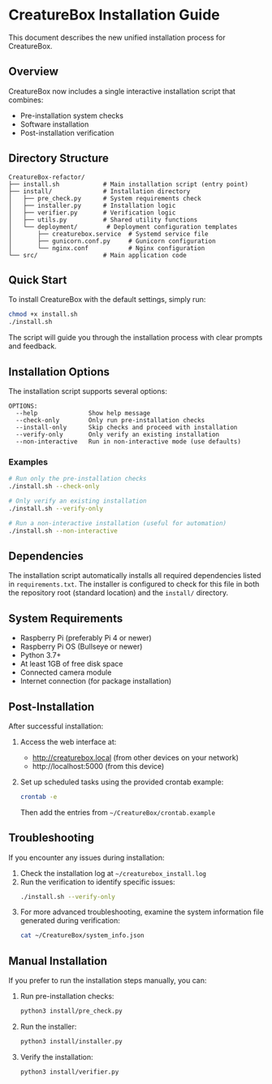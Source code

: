 # CreatureBox Installation Guide

This document describes the new unified installation process for CreatureBox.

## Overview

CreatureBox now includes a single interactive installation script that combines:
- Pre-installation system checks
- Software installation
- Post-installation verification

## Directory Structure

```
CreatureBox-refactor/
├── install.sh            # Main installation script (entry point)
├── install/              # Installation directory
│   ├── pre_check.py      # System requirements check
│   ├── installer.py      # Installation logic
│   ├── verifier.py       # Verification logic
│   ├── utils.py          # Shared utility functions
│   └── deployment/        # Deployment configuration templates
│       ├── creaturebox.service  # Systemd service file
│       ├── gunicorn.conf.py     # Gunicorn configuration
│       └── nginx.conf           # Nginx configuration
└── src/                  # Main application code
```

## Quick Start

To install CreatureBox with the default settings, simply run:

```bash
chmod +x install.sh
./install.sh
```

The script will guide you through the installation process with clear prompts and feedback.

## Installation Options

The installation script supports several options:

```
OPTIONS:
  --help              Show help message
  --check-only        Only run pre-installation checks
  --install-only      Skip checks and proceed with installation
  --verify-only       Only verify an existing installation
  --non-interactive   Run in non-interactive mode (use defaults)
```

### Examples

```bash
# Run only the pre-installation checks
./install.sh --check-only

# Only verify an existing installation
./install.sh --verify-only

# Run a non-interactive installation (useful for automation)
./install.sh --non-interactive
```

## Dependencies

The installation script automatically installs all required dependencies listed in `requirements.txt`. The installer is configured to check for this file in both the repository root (standard location) and the `install/` directory.

## System Requirements

- Raspberry Pi (preferably Pi 4 or newer)
- Raspberry Pi OS (Bullseye or newer)
- Python 3.7+
- At least 1GB of free disk space
- Connected camera module
- Internet connection (for package installation)

## Post-Installation

After successful installation:

1. Access the web interface at:
   - http://creaturebox.local (from other devices on your network)
   - http://localhost:5000 (from this device)

2. Set up scheduled tasks using the provided crontab example:
   ```bash
   crontab -e
   ```
   Then add the entries from `~/CreatureBox/crontab.example`

## Troubleshooting

If you encounter any issues during installation:

1. Check the installation log at `~/creaturebox_install.log`
2. Run the verification to identify specific issues:
   ```bash
   ./install.sh --verify-only
   ```
3. For more advanced troubleshooting, examine the system information file generated during verification:
   ```bash
   cat ~/CreatureBox/system_info.json
   ```

## Manual Installation

If you prefer to run the installation steps manually, you can:

1. Run pre-installation checks:
   ```bash
   python3 install/pre_check.py
   ```

2. Run the installer:
   ```bash
   python3 install/installer.py
   ```

3. Verify the installation:
   ```bash
   python3 install/verifier.py
   ```
